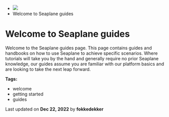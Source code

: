 <div>

<div>

<div>

<div>

-   ![](data:image/svg+xml;base64,PHN2Zz48cGF0aD48L3BhdGg+PC9zdmc+)
-   Welcome to Seaplane guides

<div>

<div>

# Welcome to Seaplane guides

</div>

Welcome to the Seaplane guides page. This page contains guides and
handbooks on how to use Seaplane to achieve specific scenarios. Where
tutorials will take you by the hand and generally require no prior
Seaplane knowledge, our guides assume you are familiar with our platform
basics and are looking to take the next leap forward.

</div>

<div>

<div>

**Tags:**

-   welcome
-   getting started
-   guides

</div>

</div>

<div>

<div>

</div>

<div>

Last updated on **Dec 22, 2022** by **fokkedekker**

</div>

</div>

</div>

</div>

</div>

</div>
